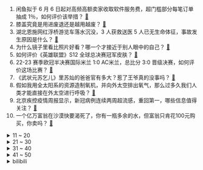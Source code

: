 1. 闲鱼拟于 6 月 6 日起对高频高额卖家收取软件服务费，超门槛部分每笔订单抽成 1％，如何评价该举措？ [:link:](https://www.zhihu.com/question/601277544)
2. 膝盖究竟是用进废退还是越用越废？ [:link:](https://www.zhihu.com/question/420339308)
3. 湖北恩施网红浮桥游览车落水沉没，3  人获救送医 5 人已无生命体征，事故发生原因是什么？ [:link:](https://www.zhihu.com/question/601287534)
4. 为什么镜子里看比照片好看？哪一个才接近于别人眼中的自己？ [:link:](https://www.zhihu.com/question/29077038)
5. 如何评价《英雄联盟》S12 全球总决赛冠军皮肤？ [:link:](https://www.zhihu.com/question/601386808)
6. 22-23 赛季欧冠半决赛国际米兰 1:0 AC米兰，总比分 3:0 晋级决赛，如何评价这场比赛？ [:link:](https://www.zhihu.com/question/601399551)
7. 《武状元苏乞儿》里苏灿的爸爸官有多大？惹了王爷真的没事吗？ [:link:](https://www.zhihu.com/question/600657398)
8. 假如我用全太阳系的资源造制氧机，并向外太空排出氧气，那么过多久我们人类才能直接在外太空进行呼吸？ [:link:](https://www.zhihu.com/question/600399507)
9. 北京疾控疫情周报显示，新冠病例连续两周超流感，重回第一，哪些信息值得关注？ [:link:](https://www.zhihu.com/question/601312872)
10. 一个亿万富翁在沙漠快要渴死了，你有一瓶多余的水，但富翁只肯花100元购买，你卖吗？ [:link:](https://www.zhihu.com/question/600146021)
<details>
<summary>11 ~ 20</summary>

11. 俄国防部称「俄军摧毁基辅市一套爱国者防空系统」，目前两地局势如何？ [:link:](https://www.zhihu.com/question/601337665)
12. 2023 季中冠军赛败者组 G2 1:3 不敌 BLG 淘汰出局，如何评价这场比赛？ [:link:](https://www.zhihu.com/question/601322269)
13. 1-4 月中国品牌占据俄罗斯自卸卡车市场近 80% 的销量，这一数据透露了哪些信息？ [:link:](https://www.zhihu.com/question/600578535)
14. 为什么《人民的名义》里称呼高育良「育良书记」，不叫高书记？ [:link:](https://www.zhihu.com/question/531339027)
15. 「大学生捕获贩卖国家二级保护动物被判十年」当事人即将出狱，其父可能继续申诉，该如何从法律角度解读？ [:link:](https://www.zhihu.com/question/600572261)
16. 为何GPT-4版微软Bing（必应）市场份额不增反降，谷歌仍以92.63%的份额占据绝对主导地位？ [:link:](https://www.zhihu.com/question/601039046)
17. 天生抵御阿尔茨海默病，全世界仅发现 2 人，他们会是人类攻克阿尔茨海默病的关键吗？如何从医学角度解读? [:link:](https://www.zhihu.com/question/601337221)
18. 家用电器哪些品牌好？ [:link:](https://www.zhihu.com/question/413900076)
19. 央视版《水浒传》评价为何褒贬不一，和原著相比差在哪？ [:link:](https://www.zhihu.com/question/600638081)
20. 曝光 HOUSE 不当言论者称遭遇网暴，如何看待这一行为？网暴出于什么心理？ [:link:](https://www.zhihu.com/question/601269215)
</details>
<details>
<summary>21 ~ 30</summary>

21. 「我不麻烦你，你也别麻烦我」的社交观念是不是在年轻一代兴起了？ [:link:](https://www.zhihu.com/question/600490461)
22. 35 岁，没结婚、没有职业规划，不知道自己要什么，如何应对来自周边和社会的压力？ [:link:](https://www.zhihu.com/question/600970848)
23. 如何用一句话证明你是天文系的？ [:link:](https://www.zhihu.com/question/600284364)
24. 在感情里，真诚是「必杀技」还是「杀死自己的必杀技」？ [:link:](https://www.zhihu.com/question/599386066)
25. 如何看待国产游戏引擎「模拟身临其境的飞行体验」「给长城换装」的操作？国内游戏厂商的技术进步有哪些意义？ [:link:](https://www.zhihu.com/question/601260283)
26. 为什么已经 faster than light 的开拓者会被冰封星球上的土著追着打？ [:link:](https://www.zhihu.com/question/599289272)
27. 《漫长的季节》中，为什么王响撞见了宋厂长偷情仍不敢提出要求？ [:link:](https://www.zhihu.com/question/600965284)
28. 家有小孩，哪些品牌的空气炸锅值得购买？ [:link:](https://www.zhihu.com/question/591071774)
29. 有哪些高端又好用的剃须刀适合送给老公/男友？ [:link:](https://www.zhihu.com/question/599191365)
30. 如何能够快速改变自己？ [:link:](https://www.zhihu.com/question/427965374)
</details>
<details>
<summary>31 ~ 40</summary>

31. 如果关羽听了王甫的建议，派赵累总督后方，荆州可以保住吗？ [:link:](https://www.zhihu.com/question/600957249)
32. 如何看待感情里「钱在哪心就在哪」这句话？ [:link:](https://www.zhihu.com/question/599386499)
33. 有必要花更多钱买中高端美容仪吗？中高端和便宜的有什么区别？巩俐代言的GEMO金茉G20怎么样？ [:link:](https://www.zhihu.com/question/599744531)
34. 玩《原神》遇到过最无奈的事是什么？ [:link:](https://www.zhihu.com/question/600679939)
35. 为什么厨师炒的饭都是一粒一粒的，而我炒出来的就是黏糊糊的一坨？ [:link:](https://www.zhihu.com/question/478428170)
36. 从大学宿舍关系里你学到了什么？ [:link:](https://www.zhihu.com/question/307670950)
37. 当你看到很精彩的小说内容时，脑海里会有画面感吗？ [:link:](https://www.zhihu.com/question/601193937)
38. 什么款式的手表适合作为礼物在 520 送给女生？ [:link:](https://www.zhihu.com/question/599194576)
39. 三元锂离子动力电池和磷酸铁锂电池哪一种电池更适合电动汽车呢? [:link:](https://www.zhihu.com/question/598995070)
40. 如何买到性价比高的意式半自动咖啡机？ [:link:](https://www.zhihu.com/question/591071396)
</details>
<details>
<summary>41 ~ 50</summary>

41. 流川枫知道樱木花道为什么跟他针锋相对吗？ [:link:](https://www.zhihu.com/question/395525497)
42. 做出好生意的关键是要解决获客难题，那么中小商家应该如何提升客流并盈利创收？ [:link:](https://www.zhihu.com/question/601278478)
43. 青藏铁路为什么是单线设计？ [:link:](https://www.zhihu.com/question/598665125)
44. 自然界中有哪些习性很「贱」的动物？ [:link:](https://www.zhihu.com/question/337456727)
45. 大学所在城市对一个人的未来发展影响有多大？ [:link:](https://www.zhihu.com/question/600897516)
46. 赚钱和健康哪个更重要？ [:link:](https://www.zhihu.com/question/599572417)
47. 你见过怎样的景色，可以称为「瑰丽」？ [:link:](https://www.zhihu.com/question/599945241)
48. 为什么有些人老了发现「子女没出息是一种福分」？你怎么看？ [:link:](https://www.zhihu.com/question/594668461)
49. 人在最迷茫时该做什么？ [:link:](https://www.zhihu.com/question/595521100)
50. 如果从「那男的」变成「气质男」，有什么简单的逆袭方法或好物？ [:link:](https://www.zhihu.com/question/600001953)
</details><details>
<summary>bilibili</summary>

</details>